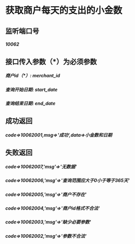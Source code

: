 # 获取商户每天的支出的小金数
## 监听端口号
##### *10062*
## 接口传入参数（*）为必须参数
##### **商户id（*）**: *merchant_id*
##### **查询开始日期**: *start_date*
##### **查询结束日期**: *end_date*
## 成功返回
##### **code=>10062001,msg=>'成功',data=>小金数和日期**
## 失败返回
##### **code=>10062007,'msg'=>'无数据'**
##### **code=>10062006,'msg'=>'查询范围应大于0小于等于365天'**
##### **code=>10062005,'msg'=>'商户不存在'**
##### **code=>10062004,'msg'=>'商户id格式不合法'**
##### **code=>10062003,'msg'=>'缺少必要参数'**
##### **code=>10062002,'msg'=>'参数不合法'**



